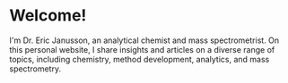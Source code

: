 # Welcome! 

I'm Dr. Eric Janusson, an analytical chemist and mass spectrometrist. On this personal website, I share insights and articles on a diverse range of topics, including chemistry, method development, analytics, and mass spectrometry.
